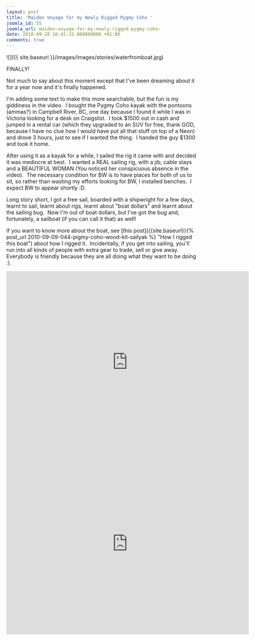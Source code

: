 ```yaml
---
layout: post
title: 'Maiden Voyage for my Newly Rigged Pygmy Coho '
joomla_id: 55
joomla_url: maiden-voyage-for-my-newly-rigged-pygmy-coho-
date: 2010-09-28 16:41:31.000000000 +01:00
comments: true
---
```


![]({{ site.baseurl }}/images/images/stories/waterfromboat.jpg)

FINALLY!

Not much to say about this moment except that I've been dreaming about it for a
year now and it's finally happened.

I'm adding some text to make this more searchable, but the fun is my giddiness in
the video.  I bought the Pygmy Coho kayak with the pontoons (ammas?) in Campbell
River, BC, one day because I found it while I was in Victoria looking for a desk
on Craigslist.  I took $1500 out in cash and jumped in a rental car (which they
upgraded to an SUV for free, thank GOD, because I have no clue how I would have
put all that stuff on top of a Neon) and drove 3 hours, just to see if I wanted
the thing.  I handed the guy $1300 and took it home.

After using it as a kayak for a while, I sailed the rig it came with and decided
it was mediocre at best.  I wanted a REAL sailing rig, with a jib, cable stays and
a BEAUTIFUL WOMAN (You noticed her conspicuous absence in the video).  The
necessary condition for BW is to have places for both of us to sit, so rather than
wasting my efforts looking for BW, I installed benches.  I expect BW to appear
shortly :D.

Long story short, I got a free sail, boarded with a shipwright for a few days,
learnt to sail, learnt about rigs, learnt about "boat dollars" and learnt about
the sailing bug.  Now I'm out of boat dollars, but I've got the bug and,
fortunately, a sailboat (if you can call it that) as well!

If you want to know more about the boat, see [this post]({{site.baseurl}}{%
post_url 2010-09-09-044-pigmy-coho-wood-kit-sailyak %} "How I rigged this boat")
about how I rigged it.  Incidentally, if you get into sailing, you'll run into
all kinds of people with extra gear to trade, sell or give away.  Everybody is
friendly because they are all doing what they want to be doing :).

<iframe width="640" height="480" src="https://www.youtube.com/embed/xsUFYWudNyk" frameborder="0" allowfullscreen></iframe>

<iframe width="640" height="480" src="https://www.youtube.com/embed/MukUDUuR2Mo" frameborder="0" allowfullscreen></iframe>
